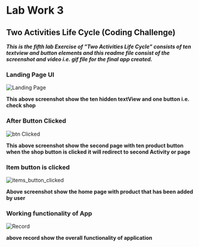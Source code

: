 # Lab Work 3
## Two Activities Life Cycle (Coding Challenge)

***This is the fifth lab Exercise of "Two Activities Life Cycle" consists of ten textview and button elements and this readme file consist of the screenshot and video i.e. gif file for the final app created.***

### Landing Page UI

![Landing Page](ScreenshotAndRecord/firstUI.png)

**This above screenshot show the ten hidden textView and one button i.e. check shop** 

### After Button Clicked

![btn Clicked](ScreenshotAndRecord/afterButtonIsclicked.png)

**This above screenshot show the second page with ten product button when the shop button is clicked it will redirect to second Activity or page**

### Item button is clicked

![items_button_clicked](ScreenshotAndRecord/backtoHome.png)

**Above screenshot show the home page with product that has been added by user**

### Working functionality of App

![Record](ScreenshotAndRecord/Record.gif)

**above record show the overall functionality of application**

